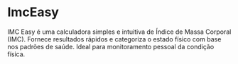 # ImcEasy
IMC Easy é uma calculadora simples e intuitiva de Índice de Massa Corporal (IMC). Fornece resultados rápidos e categoriza o estado físico com base nos padrões de saúde. Ideal para monitoramento pessoal da condição física.
